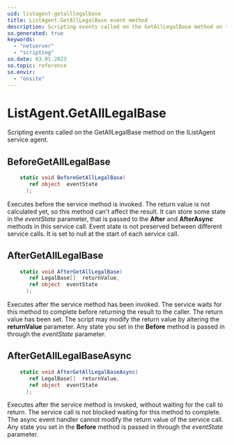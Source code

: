 ```yaml
---
uid: listagent-getalllegalbase
title: ListAgent.GetAllLegalBase event method
description: Scripting events called on the GetAllLegalBase method on the ListAgent service agent.
so.generated: true
keywords:
  - "netserver"
  - "scripting"
so.date: 03.01.2023
so.topic: reference
so.envir:
  - "onsite"
---
```

# ListAgent.GetAllLegalBase

Scripting events called on the <see cref='M:SuperOffice.CRM.Services.IListAgent.GetAllLegalBase'>GetAllLegalBase</see> method on the <see cref='IListAgent'>IListAgent</see>  service agent.

## BeforeGetAllLegalBase
```cs
    static void BeforeGetAllLegalBase(
       ref object  eventState
      );
```
Executes before the service method is invoked.
The return value is not calculated yet, so this method can't affect the result.
It can store some state in the *eventState* parameter, that is passed to the **After** and **AfterAsync** methods in this service call.
Event state is not preserved between different service calls. It is set to null at the start of each service call.
## AfterGetAllLegalBase
```cs
    static void AfterGetAllLegalBase(
       ref LegalBase[]  returnValue,
       ref object  eventState
      );
```
Executes after the service method has been invoked. The service waits for this method to complete before returning the result to the caller.
The return value has been set. The script may modify the return value by altering the **returnValue** parameter.
Any state you set in the **Before** method is passed in through the *eventState* parameter.
## AfterGetAllLegalBaseAsync
```cs
    static void AfterGetAllLegalBaseAsync(
       ref LegalBase[]  returnValue,
       ref object  eventState
      );
```
Executes after the service method is invoked, without waiting for the call to return.
The service call is not blocked waiting for this method to complete.
The async event handler cannot modify the return value of the service call.
Any state you set in the **Before** method is passed in through the *eventState* parameter.

